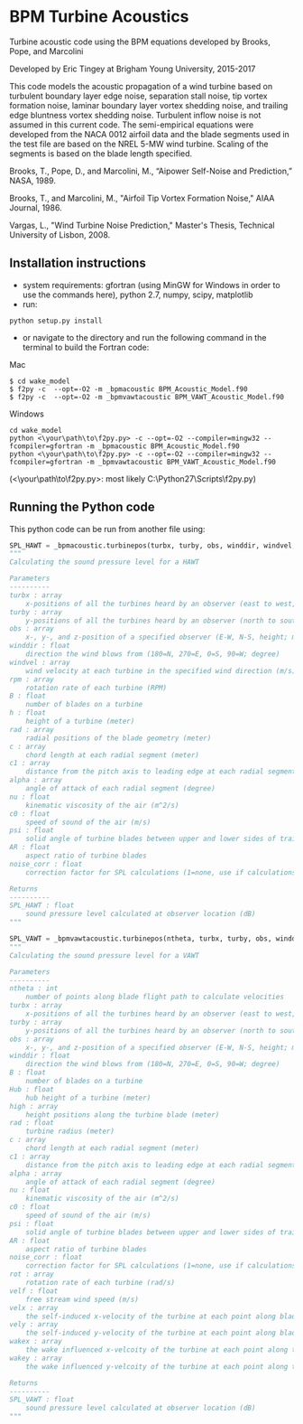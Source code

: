 # BPM Turbine Acoustics

Turbine acoustic code using the BPM equations developed by Brooks, Pope, and Marcolini

Developed by Eric Tingey at Brigham Young University, 2015-2017

This code models the acoustic propagation of a wind turbine based on turbulent boundary layer edge noise, separation stall noise, tip vortex formation noise, laminar boundary layer vortex shedding noise, and trailing edge bluntness vortex shedding noise. Turbulent inflow noise is not assumed in this current code. The semi-empirical equations were developed from the NACA 0012 airfoil data and the blade segments used in the test file are based on the NREL 5-MW wind turbine. Scaling of the segments is based on the blade length specified.

Brooks, T., Pope, D., and Marcolini, M., “Aipower Self-Noise and Prediction,” NASA, 1989.

Brooks, T., and Marcolini, M., "Airfoil Tip Vortex Formation Noise," AIAA Journal, 1986.

Vargas, L., "Wind Turbine Noise Prediction," Master's Thesis, Technical University of Lisbon, 2008.


## Installation instructions

- system requirements: gfortran (using MinGW for Windows in order to use the commands here), python 2.7, numpy, scipy, matplotlib
- run:
```
python setup.py install
```
- or navigate to the directory and run the following command in the terminal to build the Fortran code:

Mac
```
$ cd wake_model
$ f2py -c  --opt=-O2 -m _bpmacoustic BPM_Acoustic_Model.f90
$ f2py -c  --opt=-O2 -m _bpmvawtacoustic BPM_VAWT_Acoustic_Model.f90
```

Windows
```
cd wake_model
python <\your\path\to\f2py.py> -c --opt=-O2 --compiler=mingw32 --fcompiler=gfortran -m _bpmacoustic BPM_Acoustic_Model.f90
python <\your\path\to\f2py.py> -c --opt=-O2 --compiler=mingw32 --fcompiler=gfortran -m _bpmvawtacoustic BPM_VAWT_Acoustic_Model.f90
```
(<\your\path\to\f2py.py>: most likely C:\Python27\Scripts\f2py.py)

## Running the Python code

This python code can be run from another file using:
```python
SPL_HAWT = _bpmacoustic.turbinepos(turbx, turby, obs, winddir, windvel, rpm, B, h, rad, c, c1, alpha, nu, c0, psi, AR, noise_corr)
"""
Calculating the sound pressure level for a HAWT

Parameters
----------
turbx : array
    x-positions of all the turbines heard by an observer (east to west, meter)
turby : array
    y-positions of all the turbines heard by an observer (north to south, meter)
obs : array
    x-, y-, and z-position of a specified observer (E-W, N-S, height; meter)
winddir : float
    direction the wind blows from (180=N, 270=E, 0=S, 90=W; degree)
windvel : array
    wind velocity at each turbine in the specified wind direction (m/s)
rpm : array
    rotation rate of each turbine (RPM)
B : float
    number of blades on a turbine
h : float
    height of a turbine (meter)
rad : array
    radial positions of the blade geometry (meter)
c : array
    chord length at each radial segment (meter)
c1 : array
    distance from the pitch axis to leading edge at each radial segment (meter)
alpha : array
    angle of attack of each radial segment (degree)
nu : float
    kinematic viscosity of the air (m^2/s)
c0 : float
    speed of sound of the air (m/s)
psi : float
    solid angle of turbine blades between upper and lower sides of trailing edge (degree)
AR : float
    aspect ratio of turbine blades
noise_corr : float
    correction factor for SPL calculations (1=none, use if calculations differ from expected)

Returns
----------
SPL_HAWT : float
    sound pressure level calculated at observer location (dB)
"""

SPL_VAWT = _bpmvawtacoustic.turbinepos(ntheta, turbx, turby, obs, winddir, B, Hub, high, rad, c, c1, alpha, nu, c0, psi, AR, noise_corr, rot, velf, velx, vely, wakex, wakey)
"""
Calculating the sound pressure level for a VAWT

Parameters
----------
ntheta : int
    number of points along blade flight path to calculate velocities
turbx : array
    x-positions of all the turbines heard by an observer (east to west, meter)
turby : array
    y-positions of all the turbines heard by an observer (north to south, meter)
obs : array
    x-, y-, and z-position of a specified observer (E-W, N-S, height; meter)
winddir : float
    direction the wind blows from (180=N, 270=E, 0=S, 90=W; degree)
B : float
    number of blades on a turbine
Hub : float
    hub height of a turbine (meter)
high : array
    height positions along the turbine blade (meter)
rad : float
    turbine radius (meter)
c : array
    chord length at each radial segment (meter)
c1 : array
    distance from the pitch axis to leading edge at each radial segment (meter)
alpha : array
    angle of attack of each radial segment (degree)
nu : float
    kinematic viscosity of the air (m^2/s)
c0 : float
    speed of sound of the air (m/s)
psi : float
    solid angle of turbine blades between upper and lower sides of trailing edge (degree)
AR : float
    aspect ratio of turbine blades
noise_corr : float
    correction factor for SPL calculations (1=none, use if calculations differ from expected)
rot : array
    rotation rate of each turbine (rad/s)
velf : float
    free stream wind speed (m/s)
velx : array
    the self-induced x-velocity of the turbine at each point along blade flight path (m/s)
vely : array
    the self-induced y-velocity of the turbine at each point along blade flight path (m/s)
wakex : array
    the wake influenced x-velcoity of the turbine at each point along the blade flight path (m/s)
wakey : array
    the wake influenced y-velcoity of the turbine at each point along the blade flight path (m/s)

Returns
----------
SPL_VAWT : float
    sound pressure level calculated at observer location (dB)
"""
```
